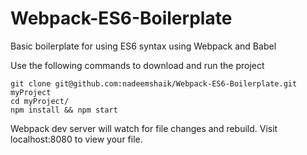 # Webpack-ES6-Boilerplate
Basic boilerplate for using ES6 syntax using Webpack and Babel

Use the following commands to download and run the project

```
git clone git@github.com:nadeemshaik/Webpack-ES6-Boilerplate.git myProject
cd myProject/
npm install && npm start
```

Webpack dev server will watch for file changes and rebuild.
Visit localhost:8080 to view your file.
